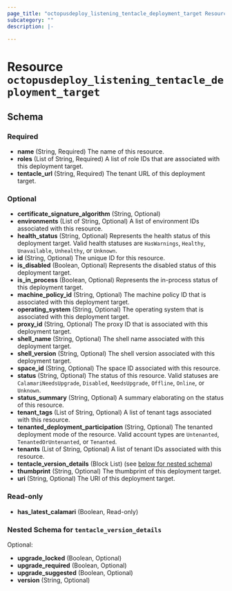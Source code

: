 ```yaml
---
page_title: "octopusdeploy_listening_tentacle_deployment_target Resource - terraform-provider-octopusdeploy"
subcategory: ""
description: |-
  
---
```


# Resource `octopusdeploy_listening_tentacle_deployment_target`





## Schema

### Required

- **name** (String, Required) The name of this resource.
- **roles** (List of String, Required) A list of role IDs that are associated with this deployment target.
- **tentacle_url** (String, Required) The tenant URL of this deployment target.

### Optional

- **certificate_signature_algorithm** (String, Optional)
- **environments** (List of String, Optional) A list of environment IDs associated with this resource.
- **health_status** (String, Optional) Represents the health status of this deployment target. Valid health statuses are `HasWarnings`, `Healthy`, `Unavailable`, `Unhealthy`, or `Unknown`.
- **id** (String, Optional) The unique ID for this resource.
- **is_disabled** (Boolean, Optional) Represents the disabled status of this deployment target.
- **is_in_process** (Boolean, Optional) Represents the in-process status of this deployment target.
- **machine_policy_id** (String, Optional) The machine policy ID that is associated with this deployment target.
- **operating_system** (String, Optional) The operating system that is associated with this deployment target.
- **proxy_id** (String, Optional) The proxy ID that is associated with this deployment target.
- **shell_name** (String, Optional) The shell name associated with this deployment target.
- **shell_version** (String, Optional) The shell version associated with this deployment target.
- **space_id** (String, Optional) The space ID associated with this resource.
- **status** (String, Optional) The status of this resource. Valid statuses are `CalamariNeedsUpgrade`, `Disabled`, `NeedsUpgrade`, `Offline`, `Online`, or `Unknown`.
- **status_summary** (String, Optional) A summary elaborating on the status of this resource.
- **tenant_tags** (List of String, Optional) A list of tenant tags associated with this resource.
- **tenanted_deployment_participation** (String, Optional) The tenanted deployment mode of the resource. Valid account types are `Untenanted`, `TenantedOrUntenanted`, or `Tenanted`.
- **tenants** (List of String, Optional) A list of tenant IDs associated with this resource.
- **tentacle_version_details** (Block List) (see [below for nested schema](#nestedblock--tentacle_version_details))
- **thumbprint** (String, Optional) The thumbprint of this deployment target.
- **uri** (String, Optional) The URI of this deployment target.

### Read-only

- **has_latest_calamari** (Boolean, Read-only)

<a id="nestedblock--tentacle_version_details"></a>
### Nested Schema for `tentacle_version_details`

Optional:

- **upgrade_locked** (Boolean, Optional)
- **upgrade_required** (Boolean, Optional)
- **upgrade_suggested** (Boolean, Optional)
- **version** (String, Optional)


